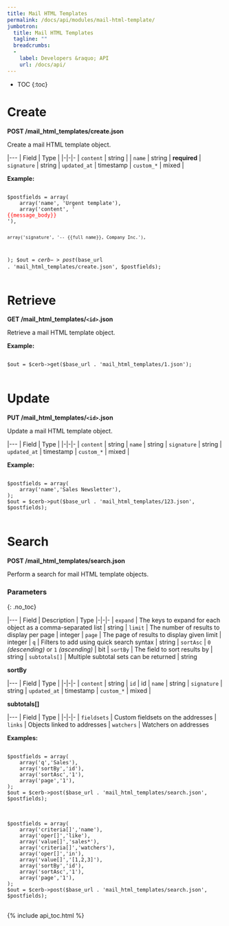 ```yaml
---
title: Mail HTML Templates
permalink: /docs/api/modules/mail-html-template/
jumbotron:
  title: Mail HTML Templates
  tagline: ""
  breadcrumbs:
  -
    label: Developers &raquo; API
    url: /docs/api/
---
```


* TOC
{:toc}

# Create

**POST /mail_html_templates/create.json**

Create a mail HTML template object.

|---
| Field | Type | 
|-|-|-
| `content` | string | 
| `name` | string	 | **required**
| `signature` | 	string
| `updated_at` | timestamp
| `custom_*` | mixed | 

**Example:**

<pre>
<code class="language-php">
$postfields = array(
    array('name', 'Urgent template'),
    array('content', '<div id="body">{{message_body}}</div><style type="text/css">#body { color: red; }</style>'),
    array('signature', '-- {{full_name}}, Company Inc.'),
);
$out = $cerb->post($base_url . 'mail_html_templates/create.json', $postfields);
</code>
</pre>

# Retrieve

**GET /mail_html_templates/`<id>`.json**

Retrieve a mail HTML template object.

**Example:**

<pre>
<code class="language-php">
$out = $cerb->get($base_url . 'mail_html_templates/1.json');
</code>
</pre>

# Update

**PUT /mail_html_templates/`<id>`.json**

Update a mail HTML template object.

|---
| Field | Type | 
|-|-|-
| `content` | 	string
| `name` | string
| `signature` | 	string
| `updated_at` | timestamp
| `custom_*` | mixed | 

**Example:**

<pre>
<code class="language-php">
$postfields = array(
    array('name','Sales Newsletter'),
);
$out = $cerb->put($base_url . 'mail_html_templates/123.json', $postfields);
</code>
</pre>

# Search

**POST /mail_html_templates/search.json**

Perform a search for mail HTML template objects.

### Parameters
{: .no_toc}

|---
| Field | Description | Type
|-|-|-
| `expand` | The keys to expand for each object as a comma-separated list | string
| `limit` | The number of results to display per page | integer
| `page` | The page of results to display given limit | integer
| `q` | Filters to add using quick search syntax | string
| `sortAsc` | `0` _(descending)_ or `1` _(ascending)_ | bit
| `sortBy` | The field to sort results by | string
| `subtotals[]` | Multiple subtotal sets can be returned | string 

**sortBy**

|---
| Field | Type | 
|-|-|-
| `content` | 	string
| `id` | 	id
| `name` | string
| `signature` | 	string
| `updated_at` | timestamp
| `custom_*` | mixed | 

**subtotals[]**

|---
| Field | Type | 
|-|-|-
| `fieldsets` | Custom fieldsets on the addresses
| `links` | Objects linked to addresses
| `watchers` | Watchers on addresses

**Examples:**

<pre>
<code class="language-php">
$postfields = array(
    array('q','Sales'),
    array('sortBy','id'),
    array('sortAsc','1'),
    array('page','1'),
);
$out = $cerb->post($base_url . 'mail_html_templates/search.json', $postfields);    
</code>
</pre>

<pre>
<code class="language-php">
$postfields = array(
    array('criteria[]','name'),
    array('oper[]','like'),
    array('value[]','sales*'),
    array('criteria[]','watchers'),
    array('oper[]','in'),
    array('value[]','[1,2,3]'),
    array('sortBy','id'),
    array('sortAsc','1'),
    array('page','1'),
);
$out = $cerb->post($base_url . 'mail_html_templates/search.json', $postfields);
</code>
</pre>

{% include api_toc.html %}